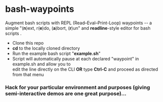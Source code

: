 # bash-waypoints
Augment bash scripts with REPL (Read–Eval–Print-Loop) waypoints -- a simple "(**n**)ext, r(**e**)do, (**a**)bort, (**r**)un" and **readline**-style editor for bash scripts .

 - Clone this repo
 - **cd** to the locally cloned directory
 - Run the example bash script "**example.sh**"
 - Script will automatically pause at each declared "waypoint" in example.sh and allow you to  
 edit the line directly on the CLI **OR** type **Ctrl-C** and proceed as directed from that menu
 
 ### Hack for your particular environment and purposes (giving semi-interactive demos are one great purpose)...

